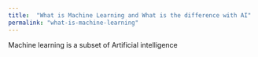 ```yaml
---
title:  "What is Machine Learning and What is the difference with AI"
permalink: "what-is-machine-learning"
---
```

Machine learning is a subset of Artificial intelligence
